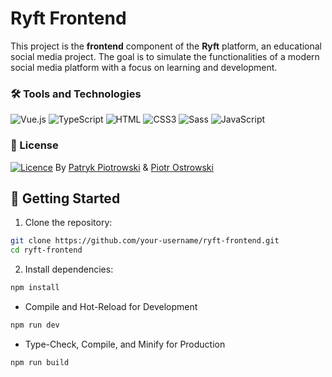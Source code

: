 # Ryft Frontend
This project is the **frontend** component of the **Ryft** platform, an educational social media project. The goal is to simulate the functionalities of a modern social media platform with a focus on learning and development.



### 🛠️ Tools and Technologies
![Vue.js](https://img.shields.io/badge/Vue.js-35495E?style=for-the-badge&logo=vuedotjs&logoColor=4FC08D)
![TypeScript](https://img.shields.io/badge/typescript-%23007ACC.svg?style=for-the-badge&logo=typescript&logoColor=white)
![HTML](https://img.shields.io/badge/HTML5-E34F26?style=for-the-badge&logo=html5&logoColor=white)
![CSS3](https://img.shields.io/badge/CSS3-1572B6?style=for-the-badge&logo=css3&logoColor=white)
![Sass](https://img.shields.io/badge/Sass-CC6699?style=flat-square&logo=Sass&logoColor=white)
![JavaScript](https://img.shields.io/badge/JavaScript-F7DF1E?style=for-the-badge&logo=javascript&logoColor=black)



### 📜 License
[![Licence](https://img.shields.io/github/license/Ileriayo/markdown-badges?style=for-the-badge)](./LICENSE)
By [Patryk Piotrowski](https://github.com/Xdellta) & [Piotr Ostrowski](https://github.com/PiotrO9)



## 🚀 Getting Started
1. Clone the repository:
```sh
git clone https://github.com/your-username/ryft-frontend.git  
cd ryft-frontend  
```

2. Install dependencies:
```sh
npm install
```

* Compile and Hot-Reload for Development
```sh
npm run dev
```

* Type-Check, Compile, and Minify for Production
```sh
npm run build
```